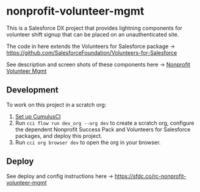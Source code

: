 # nonprofit-volunteer-mgmt

This is a Salesforce DX project that provides lightning components for volunteer shift signup that can be placed on an unauthenticated site. 

The code in here extends the Volunteers for Salesforce package -> https://github.com/SalesforceFoundation/Volunteers-for-Salesforce

See description and screen shots of these components here -> [Nonprofit Volunteer Mgmt](rc-nonprofit-volunteer-mgmt/docs/Nonprofit_Volunteer_Mgmt_March2021.pdf)

## Development

To work on this project in a scratch org:

1. [Set up CumulusCI](https://cumulusci.readthedocs.io/en/latest/tutorial.html)
2. Run `cci flow run dev_org --org dev` to create a scratch org, configure the dependent Nonprofit Success Pack and Volunteers for Salesforce packages, and deploy this project. 
3. Run `cci org browser dev` to open the org in your browser.

## Deploy

See deploy and config instructions here -> https://sfdc.co/rc-nonprofit-volunteer-mgmt